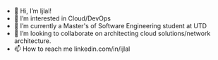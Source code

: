 - 👋 Hi, I’m Ijlal!
- 👀 I’m interested in Cloud/DevOps
- 🌱 I’m currently a Master's of Software Engineering student at UTD
- 💞️ I’m looking to collaborate on architecting cloud solutions/network architecture. 
- 📫 How to reach me linkedin.com/in/ijlal

<!---
ijlal-gondal/ijlal-gondal is a ✨ special ✨ repository because its `README.md` (this file) appears on your GitHub profile.
You can click the Preview link to take a look at your changes.
--->
